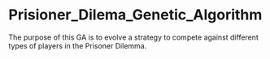 # Prisioner_Dilema_Genetic_Algorithm
The purpose of this GA is to evolve a strategy to compete against different types of players in the Prisoner Dilemma.
